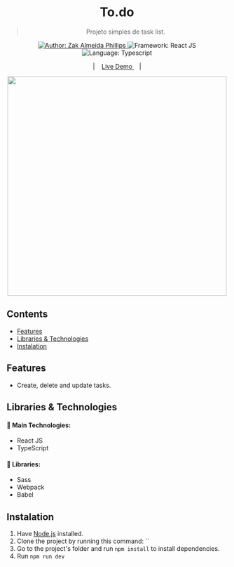 <h1 align="center" >To.do</h1>

<blockquote align="center">
   Projeto simples de task list.
</blockquote>

<p align="center">
  <a href="https://www.linkedin.com/in/cazuza/" target="_blank">
    <img alt="Author: Zak Almeida Phillips" src="https://img.shields.io/badge/Author-Zak Almeida Phillips-026aa7">
  </a>

  <img alt="Framework: React JS" src="https://img.shields.io/badge/Framework-React JS-026aa7">

  <img alt="Language: Typescript" src="https://img.shields.io/badge/Language-TypeScript-026aa7">
</p>

<p align="center">
|&nbsp;&nbsp;&nbsp;
  <a href="https://zakap.github.io/To.do/" target="_blank">
    Live Demo
  </a>
  &nbsp;&nbsp;&nbsp;|
</p>

<div align="center">
  <img  src="https://user-images.githubusercontent.com/79457230/159572218-6d0c87a1-9e9d-4c2b-a50b-8f2ba803dcd1.png" alt="" width="500px" />
</div>

## Contents

- [Features](#Features)
- [Libraries & Technologies](#libraries--technologies)
- [Instalation](#Instalation)

## Features

  - Create, delete and update tasks.
  
## Libraries & Technologies

#### :wrench: Main Technologies:

- React JS
- TypeScript

#### :file_folder: Libraries:

- Sass
- Webpack
- Babel

## Instalation

1. Have [Node.js](https://nodejs.org/en/) installed.
1. Clone the project by running this command: ``
1. Go to the project's folder and run `npm install` to install dependencies.
1. Run `npm run dev`

